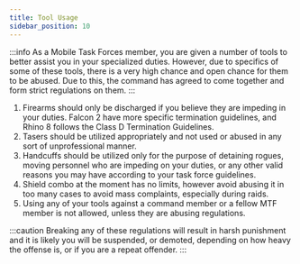 ```yaml
---
title: Tool Usage
sidebar_position: 10
---
```


:::info
As a Mobile Task Forces member, you are given a number of tools to better assist you in your specialized duties. However, due to specifics of some of these tools, there is a very high chance and open chance for them to be abused. Due to this, the command has agreed to come together and form strict regulations on them.
:::

<ol>
    <li>Firearms should only be discharged if you believe they are impeding in your duties. Falcon 2 have more specific termination guidelines, and Rhino 8 follows the Class D Termination Guidelines.</li>
    <li>Tasers should be utilized appropriately and not used or abused in any sort of unprofessional manner.</li>
    <li>Handcuffs should be utilized only for the purpose of detaining rogues, moving personnel who are impeding on your duties, or any other valid reasons you may have according to your task force guidelines.</li>
    <li>Shield combo at the moment has no limits, however avoid abusing it in too many cases to avoid mass complaints, especially during raids.</li>
    <li>Using any of your tools against a command member or a fellow MTF member is not allowed, unless they are abusing regulations.</li>
</ol>

:::caution
Breaking any of these regulations will result in harsh punishment and it is likely you will be suspended, or demoted, depending on how heavy the offense is, or if you are a repeat offender.
:::